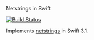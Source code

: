 Netstrings in Swift

[![Build Status](https://travis-ci.org/juri/swift-netstring.svg?branch=master)](https://travis-ci.org/juri/swift-netstring)

Implements [netstrings](https://cr.yp.to/proto/netstrings.txt) in Swift 3.1.
